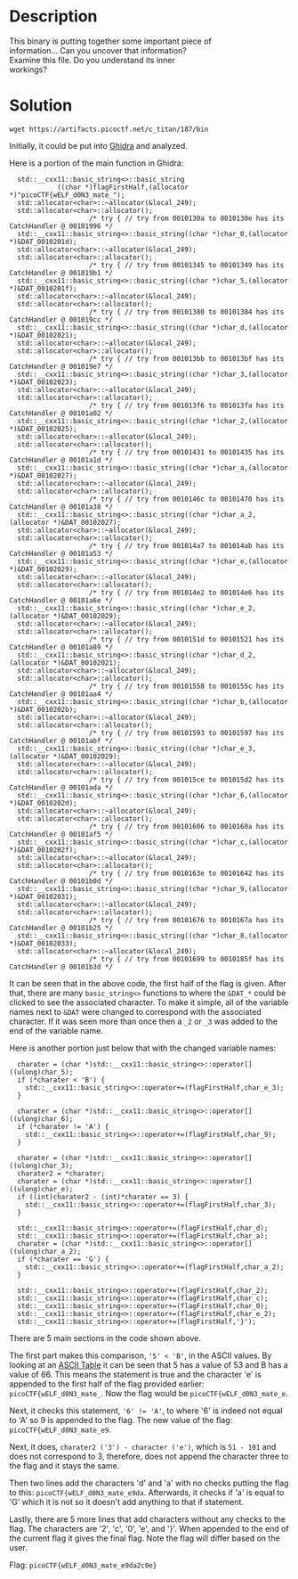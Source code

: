 # Description

This binary is putting together some important piece of <br>
information... Can you uncover that information? <br>
Examine this file. Do you understand its inner <br>
workings?

# Solution

`wget https://artifacts.picoctf.net/c_titan/187/bin`

Initially, it could be put into [Ghidra](https://ghidra-sre.org/) and analyzed.

Here is a portion of the main function in Ghidra:

```
  std::__cxx11::basic_string<>::basic_string
            ((char *)flagFirstHalf,(allocator *)"picoCTF{wELF_d0N3_mate_");
  std::allocator<char>::~allocator(&local_249);
  std::allocator<char>::allocator();
                    /* try { // try from 0010130a to 0010130e has its CatchHandler @ 00101996 */
  std::__cxx11::basic_string<>::basic_string((char *)char_0,(allocator *)&DAT_0010201d);
  std::allocator<char>::~allocator(&local_249);
  std::allocator<char>::allocator();
                    /* try { // try from 00101345 to 00101349 has its CatchHandler @ 001019b1 */
  std::__cxx11::basic_string<>::basic_string((char *)char_5,(allocator *)&DAT_0010201f);
  std::allocator<char>::~allocator(&local_249);
  std::allocator<char>::allocator();
                    /* try { // try from 00101380 to 00101384 has its CatchHandler @ 001019cc */
  std::__cxx11::basic_string<>::basic_string((char *)char_d,(allocator *)&DAT_00102021);
  std::allocator<char>::~allocator(&local_249);
  std::allocator<char>::allocator();
                    /* try { // try from 001013bb to 001013bf has its CatchHandler @ 001019e7 */
  std::__cxx11::basic_string<>::basic_string((char *)char_3,(allocator *)&DAT_00102023);
  std::allocator<char>::~allocator(&local_249);
  std::allocator<char>::allocator();
                    /* try { // try from 001013f6 to 001013fa has its CatchHandler @ 00101a02 */
  std::__cxx11::basic_string<>::basic_string((char *)char_2,(allocator *)&DAT_00102025);
  std::allocator<char>::~allocator(&local_249);
  std::allocator<char>::allocator();
                    /* try { // try from 00101431 to 00101435 has its CatchHandler @ 00101a1d */
  std::__cxx11::basic_string<>::basic_string((char *)char_a,(allocator *)&DAT_00102027);
  std::allocator<char>::~allocator(&local_249);
  std::allocator<char>::allocator();
                    /* try { // try from 0010146c to 00101470 has its CatchHandler @ 00101a38 */
  std::__cxx11::basic_string<>::basic_string((char *)char_a_2,(allocator *)&DAT_00102027);
  std::allocator<char>::~allocator(&local_249);
  std::allocator<char>::allocator();
                    /* try { // try from 001014a7 to 001014ab has its CatchHandler @ 00101a53 */
  std::__cxx11::basic_string<>::basic_string((char *)char_e,(allocator *)&DAT_00102029);
  std::allocator<char>::~allocator(&local_249);
  std::allocator<char>::allocator();
                    /* try { // try from 001014e2 to 001014e6 has its CatchHandler @ 00101a6e */
  std::__cxx11::basic_string<>::basic_string((char *)char_e_2,(allocator *)&DAT_00102029);
  std::allocator<char>::~allocator(&local_249);
  std::allocator<char>::allocator();
                    /* try { // try from 0010151d to 00101521 has its CatchHandler @ 00101a89 */
  std::__cxx11::basic_string<>::basic_string((char *)char_d_2,(allocator *)&DAT_00102021);
  std::allocator<char>::~allocator(&local_249);
  std::allocator<char>::allocator();
                    /* try { // try from 00101558 to 0010155c has its CatchHandler @ 00101aa4 */
  std::__cxx11::basic_string<>::basic_string((char *)char_b,(allocator *)&DAT_0010202b);
  std::allocator<char>::~allocator(&local_249);
  std::allocator<char>::allocator();
                    /* try { // try from 00101593 to 00101597 has its CatchHandler @ 00101abf */
  std::__cxx11::basic_string<>::basic_string((char *)char_e_3,(allocator *)&DAT_00102029);
  std::allocator<char>::~allocator(&local_249);
  std::allocator<char>::allocator();
                    /* try { // try from 001015ce to 001015d2 has its CatchHandler @ 00101ada */
  std::__cxx11::basic_string<>::basic_string((char *)char_6,(allocator *)&DAT_0010202d);
  std::allocator<char>::~allocator(&local_249);
  std::allocator<char>::allocator();
                    /* try { // try from 00101606 to 0010160a has its CatchHandler @ 00101af5 */
  std::__cxx11::basic_string<>::basic_string((char *)char_c,(allocator *)&DAT_0010202f);
  std::allocator<char>::~allocator(&local_249);
  std::allocator<char>::allocator();
                    /* try { // try from 0010163e to 00101642 has its CatchHandler @ 00101b0d */
  std::__cxx11::basic_string<>::basic_string((char *)char_9,(allocator *)&DAT_00102031);
  std::allocator<char>::~allocator(&local_249);
  std::allocator<char>::allocator();
                    /* try { // try from 00101676 to 0010167a has its CatchHandler @ 00101b25 */
  std::__cxx11::basic_string<>::basic_string((char *)char_8,(allocator *)&DAT_00102033);
  std::allocator<char>::~allocator(&local_249);
                    /* try { // try from 00101699 to 0010185f has its CatchHandler @ 00101b3d */
```

It can be seen that in the above code, the first half of the flag is given. After that, there are many `basic_string<>` functions to where the `&DAT_*` could be clicked to see the associated character. To make it simple, all of the variable names next to `&DAT` were changed to correspond with the associated character. If it was seen more than once then a `_2` or `_3` was added to the end of the variable name.

Here is another portion just below that with the changed variable names:

```
  charater = (char *)std::__cxx11::basic_string<>::operator[]((ulong)char_5);
  if (*charater < 'B') {
    std::__cxx11::basic_string<>::operator+=(flagFirstHalf,char_e_3);
  }

  charater = (char *)std::__cxx11::basic_string<>::operator[]((ulong)char_6);
  if (*charater != 'A') {
    std::__cxx11::basic_string<>::operator+=(flagFirstHalf,char_9);
  }

  charater = (char *)std::__cxx11::basic_string<>::operator[]((ulong)char_3);
  charater2 = *charater;
  charater = (char *)std::__cxx11::basic_string<>::operator[]((ulong)char_e);
  if ((int)charater2 - (int)*charater == 3) {
    std::__cxx11::basic_string<>::operator+=(flagFirstHalf,char_3);
  }

  std::__cxx11::basic_string<>::operator+=(flagFirstHalf,char_d);
  std::__cxx11::basic_string<>::operator+=(flagFirstHalf,char_a);
  charater = (char *)std::__cxx11::basic_string<>::operator[]((ulong)char_a_2);
  if (*charater == 'G') {
    std::__cxx11::basic_string<>::operator+=(flagFirstHalf,char_a_2);
  }

  std::__cxx11::basic_string<>::operator+=(flagFirstHalf,char_2);
  std::__cxx11::basic_string<>::operator+=(flagFirstHalf,char_c);
  std::__cxx11::basic_string<>::operator+=(flagFirstHalf,char_0);
  std::__cxx11::basic_string<>::operator+=(flagFirstHalf,char_e_2);
  std::__cxx11::basic_string<>::operator+=(flagFirstHalf,'}');
```

There are 5 main sections in the code shown above. 

The first part makes this comparison, `'5' < 'B'`, in the ASCII values. By looking at an [ASCII Table](https://www.cs.cmu.edu/~pattis/15-1XX/common/handouts/ascii.html) it can be seen that 5 has a value of 53 and B has a value of 66. This means the statement is true and the character 'e' is appended to the first half of the flag provided earlier: `picoCTF{wELF_d0N3_mate_`. Now the flag would be `picoCTF{wELF_d0N3_mate_e`.

Next, it checks this statement, `'6' != 'A'`, to where '6' is indeed not equal to 'A' so 9 is appended to the flag. The new value of the flag: `picoCTF{wELF_d0N3_mate_e9`.

Next, it does, `charater2 ('3') - character ('e')`, which is `51 - 101` and does not correspond to 3, therefore, does not append the character three to the flag and it stays the same.

Then two lines add the characters 'd' and 'a' with no checks putting the flag to this: `picoCTF{wELF_d0N3_mate_e9da`. Afterwards, it checks if 'a' is equal to 'G' which it is not so it doesn't add anything to that if statement.

Lastly, there are 5 more lines that add characters without any checks to the flag. The characters are '2', 'c', '0', 'e', and '}'. When appended to the end of the current flag it gives the final flag. Note the flag will differ based on the user.

Flag: `picoCTF{wELF_d0N3_mate_e9da2c0e}`
